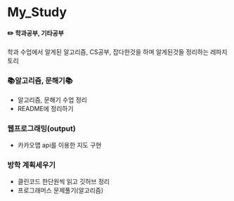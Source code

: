 # My_Study
#### ✏️ 학과공부, 기타공부
학과 수업에서 알게된 알고리즘, CS공부, 잡다한것을 하며 알게된것들 정리하는 레파지토리

### 📚알고리즘, 문해기📚
* 알고리즘, 문해기 수업 정리
* README에 정리하기

### 웹프로그래밍(output)
* 카카오맵 api를 이용한 지도 구현

### 방학 계획세우기
* 클린코드 한단원씩 읽고 깃허브 정리
* 프로그래머스 문제풀기(알고리즘)

